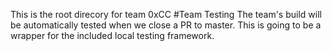 This is the root direcory for team 0xCC
#Team Testing
The team's build will be automatically tested when we close a PR to master. This is going to be a wrapper for the included local testing framework.
